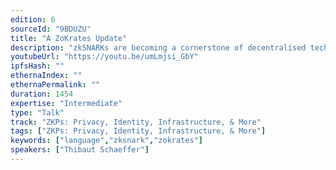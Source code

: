 ```yaml
---
edition: 6
sourceId: "9BDUZU"
title: "A ZoKrates Update"
description: "zkSNARKs are becoming a cornerstone of decentralised technologies. Yet they are often considered impenetrable to newcomers. We will present an update on the ZoKrates toolbox, a set of tools aimed at making developing zkSNARK applications easier using a high-level language instead of handcrafted circuits."
youtubeUrl: "https://youtu.be/umLmjsi_GbY"
ipfsHash: ""
ethernaIndex: ""
ethernaPermalink: ""
duration: 1454
expertise: "Intermediate"
type: "Talk"
track: "ZKPs: Privacy, Identity, Infrastructure, & More"
tags: ["ZKPs: Privacy, Identity, Infrastructure, & More"]
keywords: ["language","zksnark","zokrates"]
speakers: ["Thibaut Schaeffer"]
---
```

